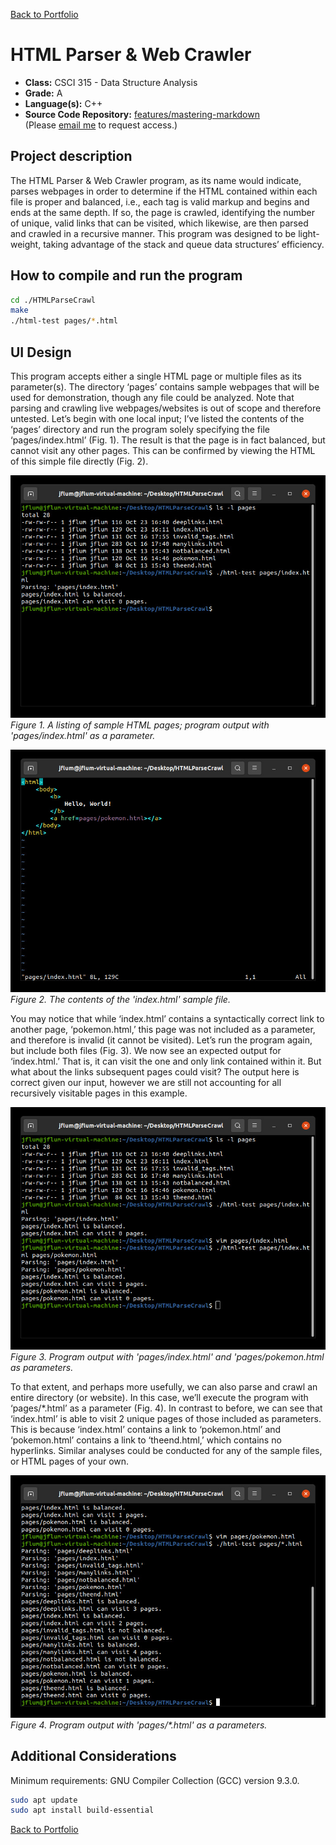 [Back to Portfolio](./)

HTML Parser & Web Crawler
===============

-   **Class:** CSCI 315 - Data Structure Analysis
-   **Grade:** A
-   **Language(s):** C++
-   **Source Code Repository:** [features/mastering-markdown](https://guides.github.com/features/mastering-markdown/)  
    (Please [email me](mailto:example@csustudent.net?subject=GitHub%20Access) to request access.)

## Project description

The HTML Parser & Web Crawler program, as its name would indicate, parses webpages in order to determine if the HTML contained within each file is proper and balanced, i.e., each tag is valid markup and begins and ends at the same depth. If so, the page is crawled, identifying the number of unique, valid links that can be visited, which likewise, are then parsed and crawled in a recursive manner. This program was designed to be light-weight, taking advantage of the stack and queue data structures’ efficiency.

## How to compile and run the program

```bash
cd ./HTMLParseCrawl
make
./html-test pages/*.html
```

## UI Design

This program accepts either a single HTML page or multiple files as its parameter(s). The directory ‘pages’ contains sample webpages that will be used for demonstration, though any file could be analyzed. Note that parsing and crawling live webpages/websites is out of scope and therefore untested. Let’s begin with one local input; I’ve listed the contents of the ‘pages’ directory and run the program solely specifying the file ‘pages/index.html’ (Fig. 1). The result is that the page is in fact balanced, but cannot visit any other pages. This can be confirmed by viewing the HTML of this simple file directly (Fig. 2). 

![screenshot](images/p2f1.jpg)  
*Figure 1. A listing of sample HTML pages; program output with 'pages/index.html' as a parameter.*

![screenshot](images/p2f2.jpg)  
*Figure 2. The contents of the 'index.html' sample file.*

You may notice that while ‘index.html’ contains a syntactically correct link to another page, ‘pokemon.html,’ this page was not included as a parameter, and therefore is invalid (it cannot be visited). Let’s run the program again, but include both files (Fig. 3). We now see an expected output for ‘index.html.’ That is, it can visit the one and only link contained within it. But what about the links subsequent pages could visit? The output here is correct given our input, however we are still not accounting for all recursively visitable pages in this example. 

![screenshot](images/p2f3.jpg)  
*Figure 3. Program output with 'pages/index.html' and 'pages/pokemon.html as parameters.*

To that extent, and perhaps more usefully, we can also parse and crawl an entire directory (or website). In this case, we’ll execute the program with ‘pages/*.html’ as a parameter (Fig. 4). In contrast to before, we can see that ‘index.html’ is able to visit 2 unique pages of those included as parameters. This is because ‘index.html’ contains a link to ‘pokemon.html’ and ‘pokemon.html’ contains a link to ‘theend.html,’ which contains no hyperlinks. Similar analyses could be conducted for any of the sample files, or HTML pages of your own.  

![screenshot](images/p2f4.jpg)  
*Figure 4. Program output with 'pages/\*.html' as a parameters.*

## Additional Considerations

Minimum requirements: GNU Compiler Collection (GCC) version 9.3.0.  
```bash
sudo apt update
sudo apt install build-essential
```

[Back to Portfolio](./)
